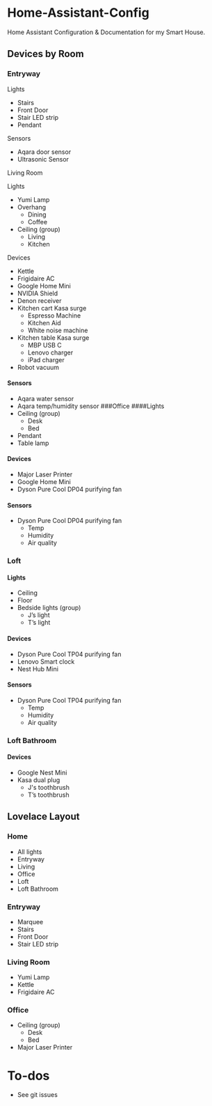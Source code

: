# Home-Assistant-Config
Home Assistant Configuration &amp; Documentation for my Smart House.
## Devices by Room
### Entryway

Lights
- Stairs
- Front Door
- Stair LED strip
- Pendant

Sensors
- Aqara door sensor
- Ultrasonic Sensor

Living Room

Lights
- Yumi Lamp
- Overhang 
  - Dining
  - Coffee
- Ceiling (group)
  - Living
  - Kitchen

Devices
- Kettle
- Frigidaire AC
- Google Home Mini
- NVIDIA Shield
- Denon receiver
- Kitchen cart Kasa surge
  - Espresso Machine
  - Kitchen Aid
  - White noise machine
- Kitchen table Kasa surge
  - MBP USB C
  - Lenovo charger
  - iPad charger
- Robot vacuum

#### Sensors
- Aqara water sensor
- Aqara temp/humidity sensor
###Office 
####Lights
- Ceiling (group)
  - Desk    
  - Bed
- Pendant 
- Table lamp

#### Devices
- Major Laser Printer
- Google Home Mini
- Dyson Pure Cool DP04 purifying fan

#### Sensors
- Dyson Pure Cool DP04 purifying fan
  - Temp
  - Humidity
  - Air quality

### Loft
#### Lights
- Ceiling
- Floor
- Bedside lights (group)
  - J’s light
  - T’s light

#### Devices
- Dyson Pure Cool TP04 purifying fan
- Lenovo Smart clock
- Nest Hub Mini

#### Sensors
- Dyson Pure Cool TP04 purifying fan
  - Temp
  - Humidity
  - Air quality

### Loft Bathroom
#### Devices
- Google Nest Mini
- Kasa dual plug
  - J's toothbrush
  - T’s toothbrush

## Lovelace Layout
### Home
- All lights
- Entryway
- Living
- Office
- Loft
- Loft Bathroom

### Entryway
- Marquee
- Stairs
- Front Door
- Stair LED strip

### Living Room
- Yumi Lamp
- Kettle
- Frigidaire AC

### Office
- Ceiling (group)
  - Desk    
  - Bed
- Major Laser Printer

# To-dos
- See git issues
